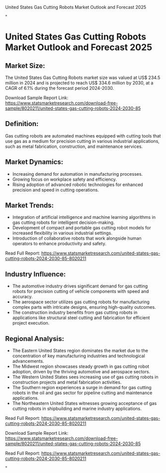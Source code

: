 United States Gas Cutting Robots Market Outlook and Forecast 2025 

"<html>
  <h1>United States Gas Cutting Robots Market Outlook and Forecast 2025</h1>

  <h2>Market Size:</h2>
  <p>The United States Gas Cutting Robots market size was valued at US$ 234.5 million in 2024 and is projected to reach US$ 334.6 million by 2030, at a CAGR of 6.1% during the forecast period 2024-2030.</p>
  <p>Download Sample Report Link: <a href='https://www.statsmarketresearch.com/download-free-sample/8020211/united-states-gas-cutting-robots-2024-2030-85'>https://www.statsmarketresearch.com/download-free-sample/8020211/united-states-gas-cutting-robots-2024-2030-85</a></p>

  <h2>Definition:</h2>
  <p>Gas cutting robots are automated machines equipped with cutting tools that use gas as a medium for precision cutting in various industrial applications, such as metal fabrication, construction, and maintenance services.</p>

  <h2>Market Dynamics:</h2>
  <ul>
    <li>Increasing demand for automation in manufacturing processes.</li>
    <li>Growing focus on workplace safety and efficiency.</li>
    <li>Rising adoption of advanced robotic technologies for enhanced precision and speed in cutting operations.</li>
  </ul>

  <h2>Market Trends:</h2>
  <ul>
    <li>Integration of artificial intelligence and machine learning algorithms in gas cutting robots for intelligent decision-making.</li>
    <li>Development of compact and portable gas cutting robot models for increased flexibility in various industrial settings.</li>
    <li>Introduction of collaborative robots that work alongside human operators to enhance productivity and safety.</li>
  </ul>
  <p>Read Full Report: <a href='https://www.statsmarketresearch.com/united-states-gas-cutting-robots-2024-2030-85-8020211'>https://www.statsmarketresearch.com/united-states-gas-cutting-robots-2024-2030-85-8020211</a></p>

  <h2>Industry Influence:</h2>
  <ul>
    <li>The automotive industry drives significant demand for gas cutting robots for precision cutting of vehicle components with speed and accuracy.</li>
    <li>The aerospace sector utilizes gas cutting robots for manufacturing complex parts with intricate designs, ensuring high-quality outcomes.</li>
    <li>The construction industry benefits from gas cutting robots in applications like structural steel cutting and fabrication for efficient project execution.</li>
  </ul>

  <h2>Regional Analysis:</h2>
  <ul>
    <li>The Eastern United States region dominates the market due to the concentration of key manufacturing industries and technological advancements.</li>
    <li>The Midwest region showcases steady growth in gas cutting robot adoption, driven by the thriving automotive and aerospace sectors.</li>
    <li>The Western United States sees increasing use of gas cutting robots in construction projects and metal fabrication activities.</li>
    <li>The Southern region experiences a surge in demand for gas cutting robots in the oil and gas sector for pipeline cutting and maintenance applications.</li>
    <li>The Northeastern United States witnesses growing acceptance of gas cutting robots in shipbuilding and marine industry applications.</li>
  </ul>
  <p>Read Full Report: <a href='https://www.statsmarketresearch.com/united-states-gas-cutting-robots-2024-2030-85-8020211'>https://www.statsmarketresearch.com/united-states-gas-cutting-robots-2024-2030-85-8020211</a></p>
  <p>Download Sample Report Link: <a href='https://www.statsmarketresearch.com/download-free-sample/8020211/united-states-gas-cutting-robots-2024-2030-85'>https://www.statsmarketresearch.com/download-free-sample/8020211/united-states-gas-cutting-robots-2024-2030-85</a></p>
  <p>Read Full Report: <a href='https://www.statsmarketresearch.com/united-states-gas-cutting-robots-2024-2030-85-8020211'>https://www.statsmarketresearch.com/united-states-gas-cutting-robots-2024-2030-85-8020211</a></p>
  
</html>"
